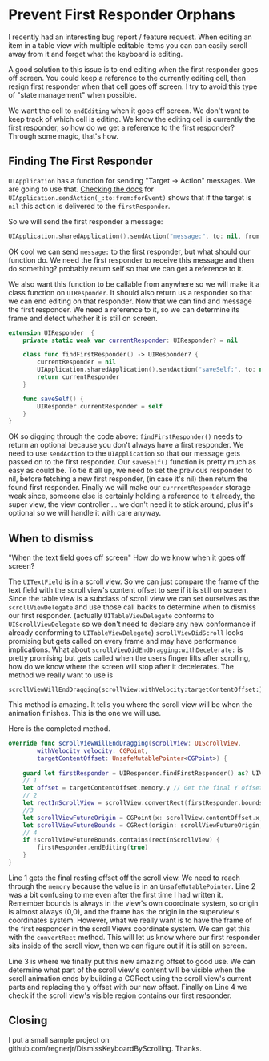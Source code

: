 # Prevent First Responder Orphans

I recently had an interesting bug report / feature request. When editing an item in a table view with multiple editable items you can can easily scroll away from it and forget what the keyboard is editing.

A good solution to this issue is to end editing when the first responder goes off screen. You could keep a reference to the currently editing cell, then resign first responder when that cell goes off screen. I try to avoid this type of "state management" when possible. 

We want the cell to `endEditing` when it goes off screen. We don't want to keep track of which cell is editing. We know the editing cell is currently the first responder, so how do we get a reference to the first responder? Through some magic, that's how.

## Finding The First Responder

`UIApplication` has a function for sending "Target -> Action" messages. We are going to use that. [Checking the docs](https://developer.apple.com/library/ios/documentation/UIKit/Reference/UIApplication_Class/index.html#//apple_ref/occ/instm/UIApplication/sendAction:to:from:forEvent:) for `UIApplication.sendAction(_:to:from:forEvent)` shows that if the target is `nil` this action is delivered to the `firstResponder`.

So we will send the first responder a message: 

```swift
UIApplication.sharedApplication().sendAction("message:", to: nil, from: nil, forEvent: nil)
```

OK cool we can send `message:` to the first responder, but what should our function do. We need the first responder to receive this message and then do something? probably return self so that we can get a reference to it. 

We also want this function to be callable from anywhere so we will make it a class function on `UIResponder`. It should also return us a responder so that we can end editing on that responder. Now that we can find and message the first responder. We need a reference to it, so we can determine its frame and detect whether it is still on screen. 

```swift
extension UIResponder  {
    private static weak var currentResponder: UIResponder? = nil

    class func findFirstResponder() -> UIResponder? {
        currentResponder = nil
        UIApplication.sharedApplication().sendAction("saveSelf:", to: nil, from: nil, forEvent: nil)
        return currentResponder
    }

    func saveSelf() {
        UIResponder.currentResponder = self
    }
}
```

OK so digging through the code above: `findFirstResponder()` needs to return an optional because you don't always have a first responder. We need to use `sendAction` to the `UIApplication` so that our message gets passed on to the first responder. Our `saveSelf()` function is pretty much as easy as could be. To tie it all up, we need to set the previous responder to nil, before fetching a new first responder, (in case it's nil) then return the found first responder. Finally we will make our `currrentResponder` storage weak since, someone else is certainly holding a reference to it already, the super view, the view controller ... we don't need it to stick around, plus it's optional so we will handle it with care anyway. 

## When to dismiss

"When the text field goes off screen" How do we know when it goes off screen? 

The `UITextField` is in a scroll view. So we can just compare the frame of the text field with the scroll view's content offset to see if it is still on screen. Since the table view is a subclass of scroll view we can set ourselves as the `scrollViewDelegate` and use those call backs to determine when to dismiss our first responder. (actually `UITableViewDelegate` conforms to `UIScrollViewDelegate` so we don't need to declare any new conformance if already conforming to  `UITableViewDelegate`) `scrollViewDidScroll` looks promising but gets called on every frame and may have performance implications. What about `scrollViewDidEndDragging:withDecelerate:` is pretty promising but gets called when the users finger lifts after scrolling, how do we know where the screen will stop after it decelerates. The method we really want to use is 
```
scrollViewWillEndDragging(scrollView:withVelocity:targetContentOffset:)
```
This method is amazing. It tells you where the scroll view will be when the animation finishes. This is the one we will use.

Here is the completed method.
```swift
override func scrollViewWillEndDragging(scrollView: UIScrollView,
		withVelocity velocity: CGPoint,
		targetContentOffset: UnsafeMutablePointer<CGPoint>) {
		
	guard let firstResponder = UIResponder.findFirstResponder() as? UIView else { return }
	// 1
	let offset = targetContentOffset.memory.y // Get the final Y offset
	// 2
	let rectInScrollView = scrollView.convertRect(firstResponder.bounds, fromView: firstResponder)
	//3
	let scrollViewFutureOrigin = CGPoint(x: scrollView.contentOffset.x, y: offset)
	let scrollViewFutureBounds = CGRect(origin: scrollViewFutureOrigin, size: scrollView.bounds.size)
	// 4
	if !scrollViewFutureBounds.contains(rectInScrollView) {
		firstResponder.endEditing(true)
	}
}
```
Line 1 gets the final resting offset off the scroll view. We need to reach through the `memory` because the value is in an `UnsafeMutablePointer`. Line 2 was a bit confusing to me even after the first time I had written it. Remember bounds is always in the view's own coordinate system, so origin is almost always (0,0), and the frame has the origin in the superview's coordinates system. However, what we really want is to have the frame of the first responder in the scroll Views coordinate system. We can get this with the `convertRect` method. This will let us know where our first responder sits inside of the scroll view, then we can figure out if it is still on screen. 

Line 3 is where we finally put this new amazing offset to good use. We can determine what part of the scroll view's content will be visible when the scroll animation ends by building a CGRect using the scroll view's current parts and replacing the y offset with our new offset.
Finally on Line 4 we check if the scroll view's visible region contains our first responder. 

## Closing

I put a small sample project on github.com/regnerjr/DismissKeyboardByScrolling. Thanks.
